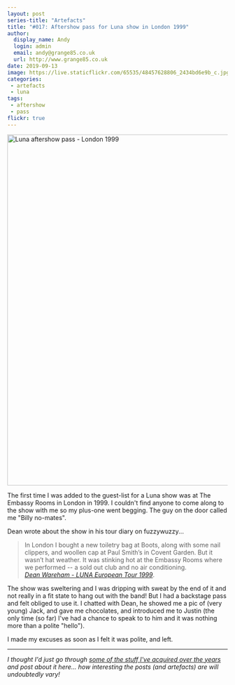 ```yaml
---
layout: post
series-title: "Artefacts" 
title: "#017: Aftershow pass for Luna show in London 1999"
author:
  display_name: Andy
  login: admin
  email: andy@grange85.co.uk
  url: http://www.grange85.co.uk
date: 2019-09-13
image: https://live.staticflickr.com/65535/48457628806_2434bd6e9b_c.jpg
categories:
 - artefacts
 - luna
tags:
 - aftershow
 - pass
flickr: true
---
```

<a data-flickr-embed="true"  href="https://www.flickr.com/photos/grange85/48457628806/in/dateposted/" title="Luna aftershow pass - London 1999"><img src="https://live.staticflickr.com/65535/48457628806_2434bd6e9b_c.jpg" width="800" height="800" alt="Luna aftershow pass - London 1999"></a>

The first time I was added to the guest-list for a Luna show was at The Embassy Rooms in London in 1999. I couldn't find anyone to come along to the show with me so my plus-one went begging. The guy on the door called me "Billy no-mates".

Dean wrote about the show in his tour diary on fuzzywuzzy...
> In London I bought a new toiletry bag at Boots, along with some nail clippers, and woollen cap at Paul Smith’s in Covent Garden. But it wasn’t hat weather. It was stinking hot at the Embassy Rooms where we performed -- a sold out club and no air conditioning.  
> _[Dean Wareham - LUNA European Tour 1999](https://web.archive.org/web/20030212101928/http://www.fuzzywuzzy.com/lunadocs/luna/diaryentries/euro99sept4-oct7.html)_.

The show was sweltering and I was dripping with sweat by the end of it and not really in a fit state to hang out with the band! But I had a backstage pass and felt obliged to use it. I chatted with Dean, he showed me a pic of (very young) Jack, and gave me chocolates, and introduced me to Justin (the only time (so far) I've had a chance to speak to to him and it was nothing more than a polite "hello").

I made my excuses as soon as I felt it was polite, and left.

---

_I thought I'd just go through [some of the stuff I've acquired over the years](/category/artefacts/) and post about it here... how interesting the posts (and artefacts) are will undoubtedly vary!_
